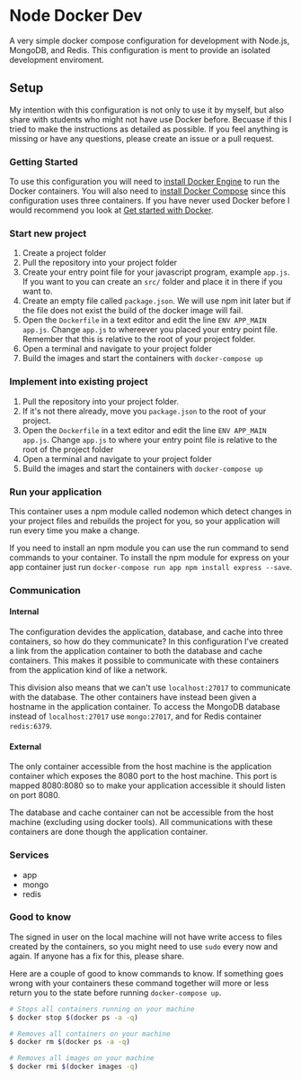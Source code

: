 # Node Docker Dev
A very simple docker compose configuration for development with Node.js, MongoDB, and Redis. This configuration is ment to provide an isolated development enviroment.

## Setup
My intention with this configuration is not only to use it by myself, but also share with students who might not have use Docker before. Becuase if this I tried to make the instructions as detailed as possible. If you feel anything is missing or have any questions, please create an issue or a pull request.

### Getting Started
To use this configuration you will need to [install Docker Engine](https://docs.docker.com/engine/installation/) to run the Docker containers. You will also need to [install Docker Compose](https://docs.docker.com/compose/install/) since this configuration uses three containers. If you have never used Docker before I would recommend you look at [Get started with Docker](https://docs.docker.com/engine/getstarted/).

### Start new project
1. Create a project folder
1. Pull the repository into your project folder
1. Create your entry point file for your javascript program, example `app.js`. If you want to you can create an `src/` folder and place it in there if you want to.
1. Create an empty file called `package.json`. We will use npm init later but if the file does not exist the build of the docker image will fail.
1. Open the `Dockerfile` in a text editor and edit the line `ENV APP_MAIN app.js`. Change `app.js` to whereever you placed your entry point file. Remember that this is relative to the root of your project folder.
1. Open a terminal and navigate to your project folder
1. Build the images and start the containers with `docker-compose up`

### Implement into existing project
1. Pull the repository into your project folder.
1. If it's not there already, move you `package.json` to the root of your project.
1. Open the `Dockerfile` in a text editor and edit the line `ENV APP_MAIN app.js`. Change `app.js` to where your entry point file is relative to the root of the project folder
1. Open a terminal and navigate to your project folder
1. Build the images and start the containers with `docker-compose up`


### Run your application
This container uses a npm module called nodemon which detect changes in your project files and rebuilds the project for you, so your application will run every time you make a change.

If you need to install an npm module you can use the run command to send commands to your container. To install the npm module for express on your app container just run `docker-compose run app npm install express --save`.

### Communication
#### Internal
The configuration devides the application, database, and cache into three containers, so how do they communicate? In this configuration I've created a link from the application container to both the database and cache containers. This makes it possible to communicate with these containers from the application kind of like a network.

This division also means that we can't use `localhost:27017` to communicate with the database. The other containers have instead been given a hostname in the application container. To access the MongoDB database instead of `localhost:27017` use `mongo:27017`, and for Redis container `redis:6379`.

#### External
The only container accessible from the host machine is the application container which exposes the 8080 port to the host machine. This port is mapped 8080:8080 so to make your application accessible it should listen on port 8080.

The database and cache container can not be accessible from the host machine (excluding using docker tools). All communications with these containers are done though the application container.

### Services
* app
* mongo
* redis

### Good to know
The signed in user on the local machine will not have write access to files created by the containers, so you might need to use `sudo` every now and again. If anyone has a fix for this, please share.

Here are a couple of good to know commands to know. If something goes wrong with your containers these command together will more or less return you to the state before running `docker-compose up`.
```bash
# Stops all containers running on your machine
$ docker stop $(docker ps -a -q)

# Removes all containers on your machine
$ docker rm $(docker ps -a -q)

# Removes all images on your machine
$ docker rmi $(docker images -q)
```
